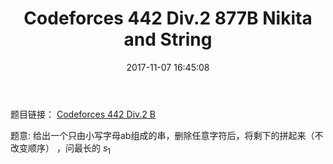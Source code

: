 ﻿---
title: Codeforces 442 Div.2 877B Nikita and String
date: 2017-11-07 16:45:08
categories: ACM
mathjax: true
tags:
- codeforces
- DP
- 枚举
---


题目链接： [Codeforces 442 Div.2 B](http://codeforces.com/contest/877/problem/B)

题意: 给出一个只由小写字母ab组成的串，删除任意字符后，将剩下的拼起来（不改变顺序） ，问最长的
$s_{1}$
